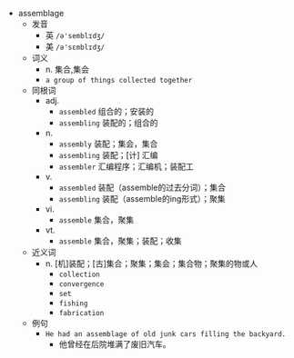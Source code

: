 - assemblage
  - 发音
    - 英 `/ə'semblɪdʒ/`
    - 美 `/ə'sɛmblɪdʒ/`
  - 词义
    - n. 集合,集会
    - `a group of things collected together`
  - 同根词
    - adj.
      - `assembled` 组合的；安装的
      - `assembling` 装配的；组合的
    - n.
      - `assembly` 装配；集会，集合
      - `assembling` 装配；[计] 汇编
      - `assembler` 汇编程序；汇编机；装配工
    - v.
      - `assembled` 装配（assemble的过去分词）；集合
      - `assembling` 装配（assemble的ing形式）；聚集
    - vi.
      - `assemble` 集合，聚集
    - vt.
      - `assemble` 集合，聚集；装配；收集
  - 近义词
    - n. [机]装配；[古]集合；聚集；集会；集合物；聚集的物或人
      - `collection`
      - `convergence`
      - `set`
      - `fishing`
      - `fabrication`
  - 例句
    - `He had an assemblage of old junk cars filling the backyard.`
      - 他曾经在后院堆满了废旧汽车。


